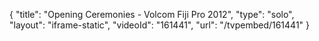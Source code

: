{
    "title": "Opening Ceremonies - Volcom Fiji Pro 2012",
    "type": "solo",
    "layout": "iframe-static",
    "videoId": "161441",
    "url": "\/tvpembed\/161441"
}